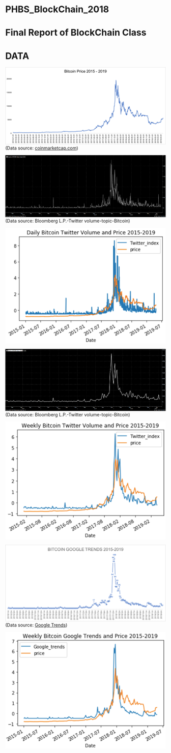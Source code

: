 # PHBS_BlockChain_2018


# Final Report of BlockChain Class


# DATA

![bitcoin price](https://github.com/Yeeejlin/PHBS_BlockChain_2018/blob/master/bitcoin%20price.png)
(Data source: [coinmarketcap.com](https://coinmarketcap.com/currencies/bitcoin/historical-data/?start=20150101&end=20190425))

![twitter-volume-daily](https://github.com/Yeeejlin/PHBS_BlockChain_2018/blob/master/twitter-volume-daily.png)
(Data source: Bloomberg L.P.-Twitter volume-topic-Bitcoin)

![Daily Bitcoin Twitter Volume and Price](https://github.com/Yeeejlin/PHBS_BlockChain_2018/blob/master/Daily%20Bitcoin%20Twitter%20Volume%20and%20Price.png)



![twitter-volume-weekly](https://github.com/Yeeejlin/PHBS_BlockChain_2018/blob/master/twitter-volume-weekly.png)
(Data source: Bloomberg L.P.-Twitter volume-topic-Bitcoin)

![Weekly Bitcoin Twitter Volume and Price](https://github.com/Yeeejlin/PHBS_BlockChain_2018/blob/master/Weekly%20Bitcoin%20Twitter%20Volume%20and%20Price.png)


![google trends](https://github.com/Yeeejlin/PHBS_BlockChain_2018/blob/master/google%20trends.png)
(Data source: [Google Trends](https://trends.google.com/trends/explore?q=bitcoin&geo=US))

![Weekly Bitcoin Google Trends and Price](https://github.com/Yeeejlin/PHBS_BlockChain_2018/blob/master/Weekly%20Bitcoin%20Google%20Trends%20and%20Price.png)



